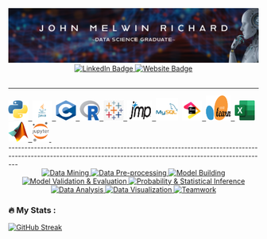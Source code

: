 <div align="center">
  <img src="new_back.png">
</div>
<div id="badges" align="center">
  <a href="https://www.linkedin.com/in/johnmelwinrichard/">
    <img src="https://img.shields.io/badge/LinkedIn-blue?style=for-the-badge&logo=linkedin&logoColor=white?style=for-the-badge&logo=appveyor" alt="LinkedIn Badge"/>
  </a>
  <a href="https://www.johnmelwinrichard.com/">
    <img src="https://img.shields.io/badge/-PORTFOLIO-red?style=for-the-badge&logo=linkedin&logoColor=white?style=for-the-badge&logo=appveyo" alt="Website Badge"/>
  </a>
</div>
<div id="Profile_views" align="center">
  <img src="https://komarev.com/ghpvc/?username=johnmelwin&style=flat-square&color=green" alt=""/ align="center">
  </a>
</div>

-------------------------------------------------------------------------------------------------------------------------------------------------------------

<div>
   <a href="https://www.python.org/">
    <img src="py.png" title="Python" alt="Python" width="40" height="40"/>&nbsp;
   </a>
     <a href="https://www.java.com/en/">
    <img src="java.png" title="Java" alt="Java" width="40" height="40"/>&nbsp;
   </a>
   <a href="https://www.cprogramming.com/">
    <img src="C.png" title="Java" alt="Java" width="40" height="40"/>&nbsp;
   </a>
   <a href="https://www.r-project.org/">
    <img src="R.png" title="R" alt="R" width="40" height="40"/>&nbsp;
   </a>
   <a href="https://www.tableau.com/">
    <img src="tableau.png" title="Tableau" alt="Tableau" width="40" height="40"/>&nbsp;
   </a>
   <a href="https://www.sas.com/en_us/software/jmp-statistics-software.html">
    <img src="jmp.png" title="JMP" alt="JMP" width="50" height="40"/>&nbsp;
   </a>
   <img src="https://github.com/devicons/devicon/blob/master/icons/mysql/mysql-original-wordmark.svg" title="MySQL" alt="MySQL" width="45" height="45"/>&nbsp;
   <a href="https://www.jetbrains.com/">
    <img src="jb_beam.png" title="Jetbrains" alt="Jetbrains" width="40" height="40"/>&nbsp;
   </a>
   <a href="https://scikit-learn.org/stable/">
    <img src="scikit-learn-seeklogo.com.svg" title="Sk-learn" alt="SK" width="50" height="50"/>&nbsp;
   </a>
   <img src="Excel.png" title="Excel" alt="Excel" width="40" height="40"/>&nbsp;
   <a href="https://www.mathworks.com/products/matlab.html">
    <img src="Matlab_Logo.png" title="Matlab" alt="Matlab" width="40" height="40"/>&nbsp;
   </a>
   <a href="https://jupyter.org/">
    <img src="Juypter.png" title="Jupyter width="40" height="40"/>&nbsp;
   </a>
</div>
---------------------------------------------------------------------------------------------------------------------------------------------------------------

 <div id="skills" align="center">
  <a href="#">
    <img src="https://img.shields.io/badge/Data Mining-8DD6F9?style=for-the-badge&logo=probot&logoColor=white" alt="Data Mining"/>
  </a>
  <a href="#">
    <img src="https://img.shields.io/badge/Data Pre-processing-8DD6F9?style=for-the-badge&logo=probot&logoColor=white" alt="Data Pre-processing"/>
  </a>
  <a href="#">
    <img src="https://img.shields.io/badge/Model Building-8DD6F9?style=for-the-badge&logo=probot&logoColor=white" alt="Model Building"/>
  </a>
  <a href="#">
    <img src="https://img.shields.io/badge/Model Validation & Evaluation-8DD6F9?style=for-the-badge&logo=probot&logoColor=white" alt="Model Validation & Evaluation"/>
  </a>
  <a href="#">
    <img src="https://img.shields.io/badge/Probability & Statistical Inference-8DD6F9?style=for-the-badge&logo=probot&logoColor=white" alt="Probability & Statistical Inference"/>
  </a>
  <a href="#">
    <img src="https://img.shields.io/badge/Data Analysis-8DD6F9?style=for-the-badge&logo=probot&logoColor=white" alt="Data Analysis"/>
  </a>
  <a href="#">
    <img src="https://img.shields.io/badge/Data Visualization-8DD6F9?style=for-the-badge&logo=probot&logoColor=white" alt="Data Visualization"/>
  </a>
  <a href="#">
    <img src="https://img.shields.io/badge/Teamwork-8DD6F9?style=for-the-badge&logo=probot&logoColor=white" alt="Teamwork"/>
  </a>
</div>

### :fire: My Stats :
[![GitHub Streak](http://github-readme-streak-stats.herokuapp.com?user=johnmelwin&theme=radical&hide_border=true)](https://git.io/streak-stats)


